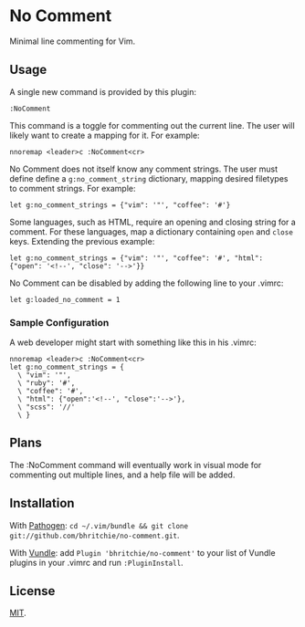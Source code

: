 # No Comment

Minimal line commenting for Vim.

## Usage

A single new command is provided by this plugin:

    :NoComment

This command is a toggle for commenting out the current line. The user will likely want to create a mapping for it. For example:

    nnoremap <leader>c :NoComment<cr>

No Comment does not itself know any comment strings. The user must define define a `g:no_comment_string` dictionary, mapping desired filetypes to comment strings. For example:

    let g:no_comment_strings = {"vim": '"', "coffee": '#'}

Some languages, such as HTML, require an opening and closing string for a comment. For these languages, map a dictionary containing `open` and `close` keys. Extending the previous example:

    let g:no_comment_strings = {"vim": '"', "coffee": '#', "html": {"open": '<!--', "close": '-->'}}

No Comment can be disabled by adding the following line to your .vimrc:

    let g:loaded_no_comment = 1

### Sample Configuration

A web developer might start with something like this in his .vimrc:

    nnoremap <leader>c :NoComment<cr>
    let g:no_comment_strings = {
      \ "vim": '"',
      \ "ruby": '#',
      \ "coffee": '#',
      \ "html": {"open":'<!--', "close":'-->'},
      \ "scss": '//'
      \ }

## Plans

The :NoComment command will eventually work in visual mode for commenting out multiple lines, and a help file will be added.

## Installation

With [Pathogen](https://github.com/tpope/vim-pathogen): `cd ~/.vim/bundle && git clone git://github.com/bhritchie/no-comment.git`.

With [Vundle](https://github.com/gmarik/Vundle.vim): add `Plugin 'bhritchie/no-comment'` to your list of Vundle plugins in your .vimrc and run `:PluginInstall`.


## License

[MIT](http://opensource.org/licenses/MIT).
